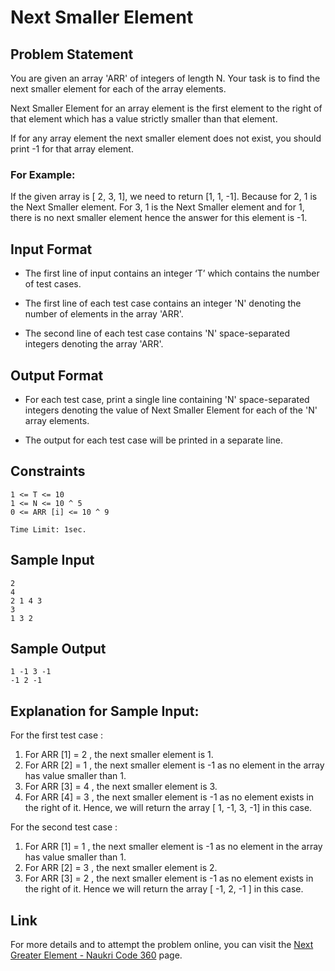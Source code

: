 
# Next Smaller Element

## Problem Statement

You are given an array 'ARR' of integers of length N. Your task is to find the next smaller element for each of the array elements.

Next Smaller Element for an array element is the first element to the right of that element which has a value strictly smaller than that element.

If for any array element the next smaller element does not exist, you should print -1 for that array element.

### For Example:

If the given array is [ 2, 3, 1], we need to return [1, 1, -1]. Because for  2, 1 is the Next Smaller element. For 3, 1 is the Next Smaller element and for 1, there is no next smaller element hence the answer for this element is -1.

## Input Format

- The first line of input contains an integer ‘T’ which contains the number of test cases.

- The first line of each test case contains an integer 'N' denoting the number of elements in the array 'ARR'.

- The second line of each test case contains 'N' space-separated integers denoting the array 'ARR'. 

## Output Format

- For each test case, print a single line containing 'N' space-separated integers denoting the value of Next Smaller Element for each of the 'N' array elements.

- The output for each test case will be printed in a separate line.

## Constraints

```
1 <= T <= 10
1 <= N <= 10 ^ 5
0 <= ARR [i] <= 10 ^ 9

Time Limit: 1sec.
```

## Sample Input

```
2
4
2 1 4 3
3
1 3 2
```

## Sample Output

```
1 -1 3 -1
-1 2 -1
```

## Explanation for Sample Input:

For the first test case : 
1) For ARR [1] = 2 ,  the next smaller element is 1. 
2) For ARR [2] = 1 ,  the next smaller element is -1 as no element in the array has value smaller than 1.
3) For ARR [3] = 4 ,  the next smaller element is 3.
4) For ARR [4] = 3 ,  the next smaller element is -1 as no element exists in the right of it.
Hence, we will return the array [ 1, -1, 3, -1] in this case.

For the second test case :
1) For ARR [1] = 1 ,  the next smaller element is -1 as no element in the array has value smaller than 1.
2) For ARR [2] = 3 ,  the next smaller element is 2.
3) For ARR [3] = 2 ,  the next smaller element is -1 as no element exists in the right of it.
Hence we will return the array [ -1, 2, -1 ] in this case.

## Link

For more details and to attempt the problem online, you can visit the [Next Greater Element - Naukri Code 360](https://www.naukri.com/code360/problem-details/next-greater-element_670312) page.
